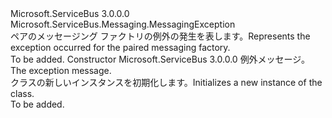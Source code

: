 <Type Name="PairedMessagingFactoryException" FullName="Microsoft.ServiceBus.Messaging.PairedMessagingFactoryException">
  <TypeSignature Language="C#" Value="public class PairedMessagingFactoryException : Microsoft.ServiceBus.Messaging.MessagingException" />
  <TypeSignature Language="ILAsm" Value=".class public auto ansi serializable beforefieldinit PairedMessagingFactoryException extends Microsoft.ServiceBus.Messaging.MessagingException" />
  <TypeSignature Language="DocId" Value="T:Microsoft.ServiceBus.Messaging.PairedMessagingFactoryException" />
  <TypeSignature Language="VB.NET" Value="Public Class PairedMessagingFactoryException&#xA;Inherits MessagingException" />
  <TypeSignature Language="F#" Value="type PairedMessagingFactoryException = class&#xA;    inherit MessagingException" />
  <AssemblyInfo>
    <AssemblyName>Microsoft.ServiceBus</AssemblyName>
    <AssemblyVersion>3.0.0.0</AssemblyVersion>
  </AssemblyInfo>
  <Base>
    <BaseTypeName>Microsoft.ServiceBus.Messaging.MessagingException</BaseTypeName>
  </Base>
  <Interfaces />
  <Docs>
    <summary><span data-ttu-id="342f6-101">ペアのメッセージング ファクトリの例外の発生を表します。</span><span class="sxs-lookup"><span data-stu-id="342f6-101">Represents the exception occurred for the paired messaging factory.</span></span></summary>
    <remarks>To be added.</remarks>
  </Docs>
  <Members>
    <Member MemberName=".ctor">
      <MemberSignature Language="C#" Value="public PairedMessagingFactoryException (string message);" />
      <MemberSignature Language="ILAsm" Value=".method public hidebysig specialname rtspecialname instance void .ctor(string message) cil managed" />
      <MemberSignature Language="DocId" Value="M:Microsoft.ServiceBus.Messaging.PairedMessagingFactoryException.#ctor(System.String)" />
      <MemberSignature Language="VB.NET" Value="Public Sub New (message As String)" />
      <MemberSignature Language="F#" Value="new Microsoft.ServiceBus.Messaging.PairedMessagingFactoryException : string -&gt; Microsoft.ServiceBus.Messaging.PairedMessagingFactoryException" Usage="new Microsoft.ServiceBus.Messaging.PairedMessagingFactoryException message" />
      <MemberType>Constructor</MemberType>
      <AssemblyInfo>
        <AssemblyName>Microsoft.ServiceBus</AssemblyName>
        <AssemblyVersion>3.0.0.0</AssemblyVersion>
      </AssemblyInfo>
      <Parameters>
        <Parameter Name="message" Type="System.String" />
      </Parameters>
      <Docs>
        <param name="message"><span data-ttu-id="342f6-102">例外メッセージ。</span><span class="sxs-lookup"><span data-stu-id="342f6-102">The exception message.</span></span></param>
        <summary><span data-ttu-id="342f6-103"><see cref="T:Microsoft.ServiceBus.Messaging.PairedMessagingFactoryException" /> クラスの新しいインスタンスを初期化します。</span><span class="sxs-lookup"><span data-stu-id="342f6-103">Initializes a new instance of the <see cref="T:Microsoft.ServiceBus.Messaging.PairedMessagingFactoryException" /> class.</span></span></summary>
        <remarks>To be added.</remarks>
      </Docs>
    </Member>
  </Members>
</Type>